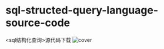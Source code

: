 # sql-structed-query-language-source-code
<sql结构化查询>源代码下载
![cover](http://img3m4.ddimg.cn/8/34/22564484-1_e_1.jpg)
